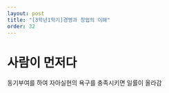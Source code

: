 ```yaml
---
layout: post
title: "[3학년1학기]경영과 창업의 이해"
order: 32
---
```


# 사람이 먼저다

동기부여를 하여 자아실현의 욕구를 충족시키면 일률이 올라감